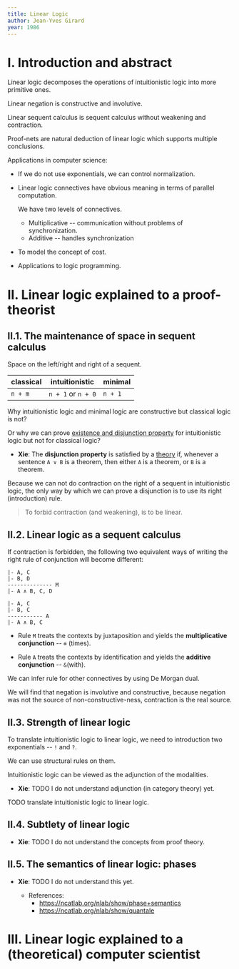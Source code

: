 ```yaml
---
title: Linear Logic
author: Jean-Yves Girard
year: 1986
---
```


# I. Introduction and abstract

Linear logic decomposes the operations of intuitionistic logic into more primitive ones.

Linear negation is constructive and involutive.

Linear sequent calculus is sequent calculus without weakening and contraction.

Proof-nets are natural deduction of linear logic which supports multiple conclusions.

Applications in computer science:

- If we do not use exponentials, we can control normalization.

- Linear logic connectives have obvious meaning in terms of parallel computation.

  We have two levels of connectives.

  - Multiplicative -- communication without problems of synchronization.
  - Additive -- handles synchronization

- To model the concept of cost.

- Applications to logic programming.

# II. Linear logic explained to a proof-theorist

## II.1. The maintenance of space in sequent calculus

Space on the left/right and right of a sequent.

| classical | intuitionistic     | minimal |
| --------- | ------------------ | ------- |
| `n + m`   | `n + 1` or `n + 0` | `n + 1` |

Why intuitionistic logic and minimal logic are constructive
but classical logic is not?

Or why we can prove [existence and disjunction property](https://en.wikipedia.org/wiki/Disjunction_and_existence_properties)
for intuitionistic logic but not for classical logic?

- **Xie**: The **disjunction property** is satisfied by a [theory](https://en.wikipedia.org/wiki/Theory_(mathematical_logic)) if,
  whenever a sentence `A ∨ B` is a theorem,
  then either `A` is a theorem, or `B` is a theorem.

Because we can not do contraction on the right of a sequent in intuitionistic logic,
the only way by which we can prove a disjunction
is to use its right (introduction) rule.

> To forbid contraction (and weakening), is to be linear.

## II.2. Linear logic as a sequent calculus

If contraction is forbidden, the following two equivalent ways of
writing the right rule of conjunction will become different:

```
|- A, C
|- B, D
-------------- M
|- A ∧ B, C, D

|- A, C
|- B, C
----------- A
|- A ∧ B, C
```

- Rule `M` treats the contexts by juxtaposition
  and yields the **multiplicative conjunction** -- `⊗` (times).

- Rule `A` treats the contexts by identification
  and yields the **additive conjunction** -- `&`(with).

We can infer rule for other connectives by using De Morgan dual.

We will find that negation is involutive and constructive,
because negation was not the source of non-constructive-ness,
contraction is the real source.

## II.3. Strength of linear logic

To translate intuitionistic logic to linear logic,
we need to introduction two exponentials -- `!` and `?`.

We can use structural rules on them.

Intuitionistic logic can be viewed as the adjunction of the modalities.

- **Xie**: TODO I do not understand adjunction (in category theory) yet.

TODO translate intuitionistic logic to linear logic.

## II.4. Subtlety of linear logic

- **Xie**: TODO I do not understand the concepts from proof theory.

## II.5. The semantics of linear logic: phases

- **Xie**: TODO I do not understand this yet.

  - References:
    - https://ncatlab.org/nlab/show/phase+semantics
    - https://ncatlab.org/nlab/show/quantale

# III. Linear logic explained to a (theoretical) computer scientist


